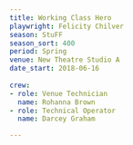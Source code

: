 ```yaml
---
title: Working Class Hero
playwright: Felicity Chilver
season: StuFF
season_sort: 400
period: Spring
venue: New Theatre Studio A
date_start: 2018-06-16
  
crew:
- role: Venue Technician
  name: Rohanna Brown
- role: Technical Operator
  name: Darcey Graham

---
```


